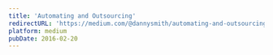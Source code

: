 ```yaml
---
title: 'Automating and Outsourcing'
redirectURL: 'https://medium.com/@dannysmith/automating-and-outsourcing-b37e5f4d0207'
platform: medium
pubDate: 2016-02-20
---
```

